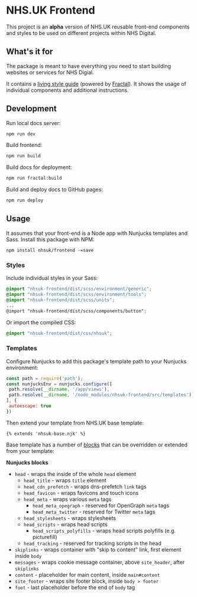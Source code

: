 # NHS.UK Frontend

This project is an **alpha** version of NHS.UK reusable front-end components and styles
to be used on different projects within NHS Digital.

## What's it for

The package is meant to have everything you need to start building websites or services
for NHS Digial.
 
It contains a [living style guide](https://nhsuk.github.io/frontend/) (powered by [Fractal](http://fractal.build/)).
It shows the usage of individual components and additional instructions. 

## Development

Run local docs server:

```bash
npm run dev
```

Build frontend:

```bash
npm run build
```

Build docs for deployment:

```bash
npm run fractal:build
```

Build and deploy docs to GitHub pages:

```bash
npm run deploy
```

## Usage

It assumes that your front-end is a Node app with Nunjucks templates and Sass. Install this package with NPM:

```
npm install nhsuk/frontend -=save
```

### Styles

Include individual styles in your Sass:

```scss
@import "nhsuk-frontend/dist/scss/environment/generic";
@import "nhsuk-frontend/dist/scss/environment/tools";
@import "nhsuk-frontend/dist/scss/units";
...
@import "nhsuk-frontend/dist/scss/components/button";
```

Or import the compiled CSS:

```scss
@import "nhsuk-frontend/dist/css/nhsuk";
```

### Templates

Configure Nunjucks to add this package's template path to your Nunjucks environment:
 
 ```js
 const path = require('path');
const nunjucksEnv = nunjucks.configure([
  path.resolve(__dirname, '/app/views'),
  path.resolve(__dirname, '/node_modules/nhsuk-frontend/src/templates')
], {
  autoescape: true
})
```

Then extend your template from NHS.UK base template:

```jinja
{% extends 'nhsuk-base.njk' %}
```

Base template has a number of [blocks](https://mozilla.github.io/nunjucks/templating.html#block)
that can be overridden or extended from your template:

**Nunjucks blocks**

- `head` - wraps the inside of the whole `head` element
  - `head_title` - wraps `title` element
  - `head_cdn_prefetch` - wraps dns-prefetch `link` tags
  - `head_favicon` - wraps favicons and touch icons
  - `head_meta` - wraps various `meta` tags
    - `head_meta_opegraph` - reserved for OpenGraph `meta` tags
    - `head_meta_twitter` - reserved for Twitter `meta` tags
  - `head_stylesheets` - wraps stylesheets
  - `head_scripts` - wraps head scripts
    - `head_scripts_polyfills` - wraps head scripts polyfills (e.g. picturefill)
  - `head_tracking` - reserved for tracking scripts in the head
- `skiplinks` - wraps container with "skip to content" link, first element inside `body`
- `messages` - wraps cookie message container, above `site_header`, after `skiplinks`
- `content` - placeholder for main content, inside `main#content`
- `site_footer` - wraps site footer block, inside `body > footer`
 - `foot` - last placeholder before the end of `body` tag 
